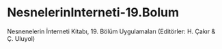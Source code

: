 # NesnelerinInterneti-19.Bolum
Nesnenelerin İnterneti Kitabı, 19. Bölüm Uygulamaları (Editörler: H. Çakır &amp; Ç. Uluyol)
